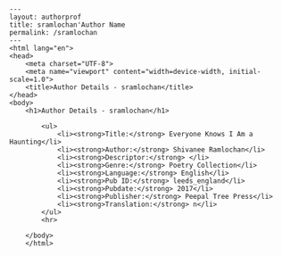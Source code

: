 
    ---
    layout: authorprof
    title: sramlochan'Author Name 
    permalink: /sramlochan
    ---
    <html lang="en">
    <head>
        <meta charset="UTF-8">
        <meta name="viewport" content="width=device-width, initial-scale=1.0">
        <title>Author Details - sramlochan</title>
    </head>
    <body>
        <h1>Author Details - sramlochan</h1>
        
            <ul>
                <li><strong>Title:</strong> Everyone Knows I Am a Haunting</li>
                <li><strong>Author:</strong> Shivanee Ramlochan</li>
                <li><strong>Descriptor:</strong> </li>
                <li><strong>Genre:</strong> Poetry Collection</li>
                <li><strong>Language:</strong> English</li>
                <li><strong>Pub ID:</strong> leeds_england</li>
                <li><strong>Pubdate:</strong> 2017</li>
                <li><strong>Publisher:</strong> Peepal Tree Press</li>
                <li><strong>Translation:</strong> n</li>
            </ul>
            <hr>
            
        </body>
        </html>
        